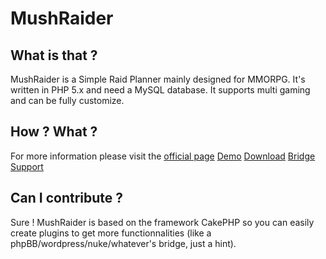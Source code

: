MushRaider
==========

## What is that ?
MushRaider is a Simple Raid Planner mainly designed for MMORPG. It's written in PHP 5.x and need a MySQL database.
It supports multi gaming and can be fully customize.

## How ? What ?
For more information please visit the [official page](http://mushraider.com)
[Demo](http://mushraider.com/essayer-mushraider/)
[Download](http://mushraider.com/download/)
[Bridge](http://mushraider.com/bridge/)
[Support](http://mushraider.com/support/)

## Can I contribute ?
Sure ! MushRaider is based on the framework CakePHP so you can easily create plugins to get more functionnalities (like a phpBB/wordpress/nuke/whatever's bridge, just a hint).